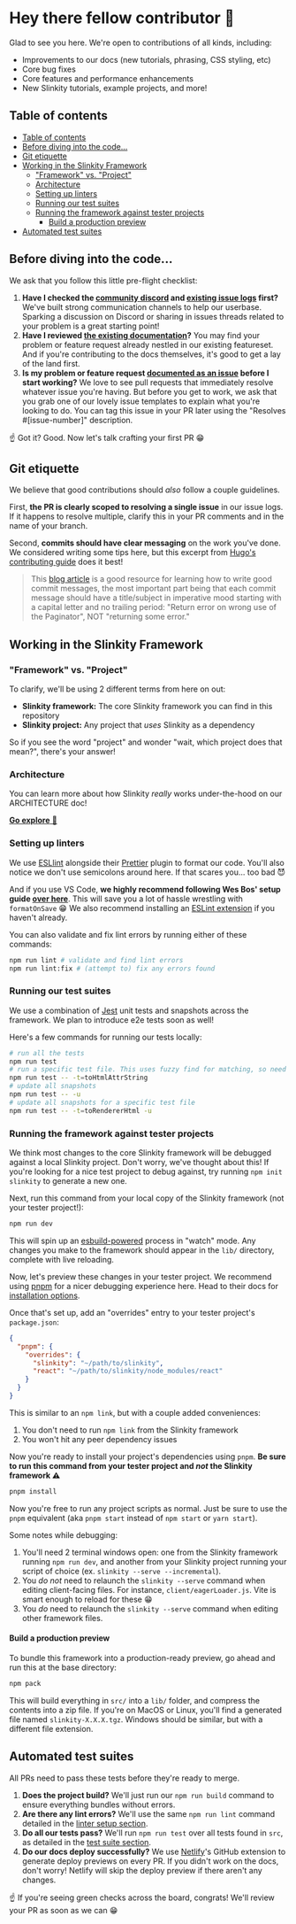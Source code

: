 # Hey there fellow contributor 👋

Glad to see you here. We're open to contributions of all kinds, including:
- Improvements to our docs (new tutorials, phrasing, CSS styling, etc)
- Core bug fixes
- Core features and performance enhancements
- New Slinkity tutorials, example projects, and more!

## Table of contents

- [Table of contents](#table-of-contents)
- [Before diving into the code...](#before-diving-into-the-code)
- [Git etiquette](#git-etiquette)
- [Working in the Slinkity Framework](#working-in-the-slinkity-framework)
  - ["Framework" vs. "Project"](#framework-vs-project)
  - [Architecture](#architecture)
  - [Setting up linters](#setting-up-linters)
  - [Running our test suites](#running-our-test-suites)
  - [Running the framework against tester projects](#running-the-framework-against-tester-projects)
    - [Build a production preview](#build-a-production-preview)
- [Automated test suites](#automated-test-suites)

## Before diving into the code...

We ask that you follow this little pre-flight checklist:

1. **Have I checked the [community discord](https://discord.gg/GBkBy9u#plugin-slinkity) and [existing issue logs](https://github.com/slinkity/slinkity/issues) first?** We've built strong communication channels to help our userbase. Sparking a discussion on Discord or sharing in issues threads related to your problem is a great starting point!
2. **Have I reviewed [the existing documentation](https://slinkity.dev/docs/)?** You may find your problem or feature request already nestled in our existing featureset. And if you're contributing to the docs themselves, it's good to get a lay of the land first.
3. **Is my problem or feature request [documented as an issue](https://github.com/slinkity/slinkity/issues) before I start working?** We love to see pull requests that immediately resolve whatever issue you're having. But before you get to work, we ask that you grab one of our lovely issue templates to explain what you're looking to do. You can tag this issue in your PR later using the "Resolves #[issue-number]" description.

☝️ Got it? Good. Now let's talk crafting your first PR 😁

## Git etiquette

We believe that good contributions should _also_ follow a couple guidelines.

First, **the PR is clearly scoped to resolving a single issue** in our issue logs. If it happens to resolve multiple, clarify this in your PR comments and in the name of your branch.

Second, **commits should have clear messaging** on the work you've done. We considered writing some tips here, but this excerpt from [Hugo's contributing guide](https://github.com/gohugoio/hugo/blob/master/CONTRIBUTING.md) does it best!

> This [blog article](http://chris.beams.io/posts/git-commit/) is a good resource for learning how to write good commit messages, the most important part being that each commit message should have a title/subject in imperative mood starting with a capital letter and no trailing period: "Return error on wrong use of the Paginator", NOT "returning some error."

## Working in the Slinkity Framework

### "Framework" vs. "Project"

To clarify, we'll be using 2 different terms from here on out:

- **Slinkity framework:** The core Slinkity framework you can find in this repository
- **Slinkity project:** Any project that _uses_ Slinkity as a dependency

So if you see the word "project" and wonder "wait, which project does that mean?", there's your answer!

### Architecture

You can learn more about how Slinkity _really_ works under-the-hood on our ARCHITECTURE doc!

[**Go explore** 🚀](/ARCHITECTURE.md)

### Setting up linters

We use [ESLlint](https://eslint.org/) alongside their [Prettier](https://prettier.io/) plugin to format our code. You'll also notice we don't use semicolons around here. If that scares you... too bad 😈

And if you use VS Code, **we highly recommend following Wes Bos' setup guide [over here](https://github.com/wesbos/eslint-config-wesbos#with-vs-code)**. This will save you a lot of hassle wrestling with `formatOnSave` 😁 We also recommend installing an [ESLint extension](https://marketplace.visualstudio.com/items?itemName=dbaeumer.vscode-eslint) if you haven't already.

You can also validate and fix lint errors by running either of these commands:

```bash
npm run lint # validate and find lint errors
npm run lint:fix # (attempt to) fix any errors found
```

### Running our test suites

We use a combination of [Jest](https://jestjs.io/) unit tests and snapshots across the framework. We plan to introduce e2e tests soon as well!

Here's a few commands for running our tests locally:

```bash
# run all the tests
npm run test
# run a specific test file. This uses fuzzy find for matching, so need to copy the whole relative path!
npm run test -- -t=toHtmlAttrString
# update all snapshots
npm run test -- -u
# update all snapshots for a specific test file
npm run test -- -t=toRendererHtml -u
```


### Running the framework against tester projects

We think most changes to the core Slinkity framework will be debugged against a local Slinkity project. Don't worry, we've thought about this! If you're looking for a nice test project to debug against, try running `npm init slinkity` to generate a new one.

Next, run this command from your local copy of the Slinkity framework (not your tester project!):

```bash
npm run dev
```

This will spin up an [esbuild-powered](https://esbuild.github.io/) process in "watch" mode. Any changes you make to the framework should appear in the `lib/` directory, complete with live reloading.

Now, let's preview these changes in your tester project. We recommend using [pnpm](https://pnpm.io/) for a nicer debugging experience here. Head to their docs for [installation options](https://pnpm.io/installation).

Once that's set up, add an "overrides" entry to your tester project's `package.json`:

```json
{
  "pnpm": {
    "overrides": {
      "slinkity": "~/path/to/slinkity",
      "react": "~/path/to/slinkity/node_modules/react"
    }
  }
}
```

This is similar to an `npm link`, but with a couple added conveniences:
1. You don't need to run `npm link` from the Slinkity framework
2. You won't hit any peer dependency issues

Now you're ready to install your project's dependencies using `pnpm`. **Be sure to run this command from your tester project and _not_ the Slinkity framework ⚠️**

```bash
pnpm install
```

Now you're free to run any project scripts as normal. Just be sure to use the `pnpm` equivalent (aka `pnpm start` instead of `npm start` or `yarn start`).

Some notes while debugging:
1. You'll need 2 terminal windows open: one from the Slinkity framework running `npm run dev`, and another from your Slinkity project running your script of choice (ex. `slinkity --serve --incremental`).
2. You _do not_ need to relaunch the `slinkity --serve` command when editing client-facing files. For instance, `client/eagerLoader.js`. Vite is smart enough to reload for these 😁
3. You _do_ need to relaunch the `slinkity --serve` command when editing other framework files.

#### Build a production preview

To bundle this framework into a production-ready preview, go ahead and run this at the base directory:

```bash
npm pack
```

This will build everything in `src/` into a `lib/` folder, and compress the contents into a zip file. If you're on MacOS or Linux, you'll find a generated file named `slinkity-X.X.X.tgz`. Windows should be similar, but with a different file extension.

## Automated test suites

All PRs need to pass these tests before they're ready to merge.
1. **Does the project build?** We'll just run our `npm run build` command to ensure everything bundles without errors.
2. **Are there any lint errors?** We'll use the same `npm run lint` command detailed in the [linter setup section](#setting-up-linters).
3. **Do all our tests pass?** We'll run `npm run test` over all tests found in `src`, as detailed in the [test suite section](#running-our-test-suites).
4. **Do our docs deploy successfully?** We use [Netlify](https://www.netlify.com/)'s GitHub extension to generate deploy previews on every PR. If you didn't work on the docs, don't worry! Netlify will skip the deploy preview if there aren't any changes.

☝️ If you're seeing green checks across the board, congrats! We'll review your PR as soon as we can 😁
